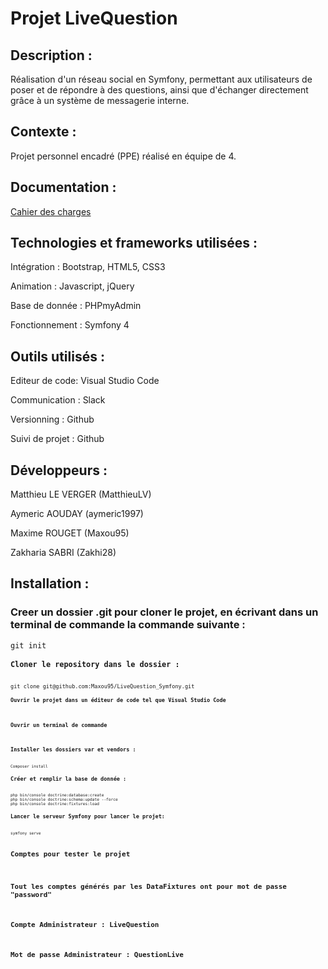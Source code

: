 <h1>Projet LiveQuestion</h1>

<h2>Description :</h2>

<p>Réalisation d'un réseau social en Symfony, permettant aux utilisateurs de poser et de répondre à des questions, ainsi que d'échanger directement grâce à un système de messagerie interne.</p>

<h2>Contexte :</h2>

<p>Projet personnel encadré (PPE) réalisé en équipe de 4.</p>

<h2>Documentation :</h2>

<a href="public/cahierdescharges.pdf" target="_blank">Cahier des charges</a>

<h2>Technologies et frameworks utilisées :</h2>

<p>Intégration : Bootstrap, HTML5, CSS3</p>
<p>Animation : Javascript, jQuery</p>
<p>Base de donnée : PHPmyAdmin</p>
<p>Fonctionnement : Symfony 4</p>

<h2>Outils utilisés :</h2>

<p>Editeur de code: Visual Studio Code</p>
<p>Communication : Slack</p>
<p>Versionning : Github</p>
<p>Suivi de projet : Github</p>

<h2>Développeurs :</h2>

<p>Matthieu LE VERGER (MatthieuLV)</p>
<p>Aymeric AOUDAY (aymeric1997)</p>
<p>Maxime ROUGET (Maxou95)</p>
<p>Zakharia SABRI (Zakhi28)</p>

<h2>Installation :</h2>

<h3>Creer un dossier .git pour cloner le projet, en écrivant dans un terminal de commande la commande suivante :</h3>
<code>git init<code>
<h3>Cloner le repository dans le dossier :</h3>
<code>git clone git@github.com:Maxou95/LiveQuestion_Symfony.git<code>
<h3>Ouvrir le projet dans un éditeur de code tel que Visual Studio Code</h3>
<h3>Ouvrir un terminal de commande</h3>
<h3>Installer les dossiers var et vendors :</h3>
<code>Composer install</code>
<h3>Créer et remplir la base de donnée :</h3>
<code>php bin/console doctrine:database:create</code>
<code>php bin/console doctrine:schema:update --force</code>
<code>php bin/console doctrine:fixtures:load</code>
<h3>Lancer le serveur Symfony pour lancer le projet:</h3>
<code>symfony serve</code>

<h2>Comptes pour tester le projet<h2>
<p>Tout les comptes générés par les DataFixtures ont pour mot de passe "password"</p>
<p>Compte Administrateur : LiveQuestion</p>
<p>Mot de passe Administrateur : QuestionLive<p>





